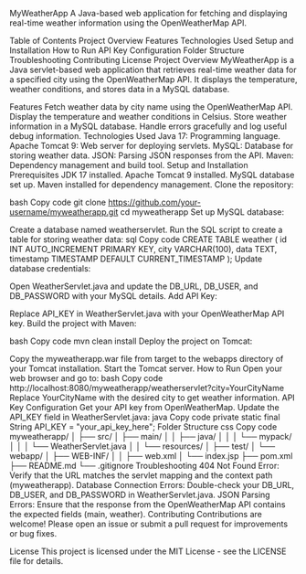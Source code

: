 MyWeatherApp
A Java-based web application for fetching and displaying real-time weather information using the OpenWeatherMap API.

Table of Contents
Project Overview
Features
Technologies Used
Setup and Installation
How to Run
API Key Configuration
Folder Structure
Troubleshooting
Contributing
License
Project Overview
MyWeatherApp is a Java servlet-based web application that retrieves real-time weather data for a specified city using the OpenWeatherMap API. It displays the temperature, weather conditions, and stores data in a MySQL database.

Features
Fetch weather data by city name using the OpenWeatherMap API.
Display the temperature and weather conditions in Celsius.
Store weather information in a MySQL database.
Handle errors gracefully and log useful debug information.
Technologies Used
Java 17: Programming language.
Apache Tomcat 9: Web server for deploying servlets.
MySQL: Database for storing weather data.
JSON: Parsing JSON responses from the API.
Maven: Dependency management and build tool.
Setup and Installation
Prerequisites
JDK 17 installed.
Apache Tomcat 9 installed.
MySQL database set up.
Maven installed for dependency management.
Clone the repository:

bash
Copy code
git clone https://github.com/your-username/myweatherapp.git
cd myweatherapp
Set up MySQL database:

Create a database named weatherservlet.
Run the SQL script to create a table for storing weather data:
sql
Copy code
CREATE TABLE weather (
  id INT AUTO_INCREMENT PRIMARY KEY,
  city VARCHAR(100),
  data TEXT,
  timestamp TIMESTAMP DEFAULT CURRENT_TIMESTAMP
);
Update database credentials:

Open WeatherServlet.java and update the DB_URL, DB_USER, and DB_PASSWORD with your MySQL details.
Add API Key:

Replace API_KEY in WeatherServlet.java with your OpenWeatherMap API key.
Build the project with Maven:

bash
Copy code
mvn clean install
Deploy the project on Tomcat:

Copy the myweatherapp.war file from target to the webapps directory of your Tomcat installation.
Start the Tomcat server.
How to Run
Open your web browser and go to:
bash
Copy code
http://localhost:8080/myweatherapp/weatherservlet?city=YourCityName
Replace YourCityName with the desired city to get weather information.
API Key Configuration
Get your API key from OpenWeatherMap.
Update the API_KEY field in WeatherServlet.java:
java
Copy code
private static final String API_KEY = "your_api_key_here";
Folder Structure
css
Copy code
myweatherapp/
│
├── src/
│   ├── main/
│   │   ├── java/
│   │   │   └── mypack/
│   │   │       └── WeatherServlet.java
│   │   └── resources/
│   ├── test/
│   └── webapp/
│       ├── WEB-INF/
│       │   ├── web.xml
│       └── index.jsp
├── pom.xml
├── README.md
└── .gitignore
Troubleshooting
404 Not Found Error: Verify that the URL matches the servlet mapping and the context path (myweatherapp).
Database Connection Errors: Double-check your DB_URL, DB_USER, and DB_PASSWORD in WeatherServlet.java.
JSON Parsing Errors: Ensure that the response from the OpenWeatherMap API contains the expected fields (main, weather).
Contributing
Contributions are welcome! Please open an issue or submit a pull request for improvements or bug fixes.

License
This project is licensed under the MIT License - see the LICENSE file for details.
